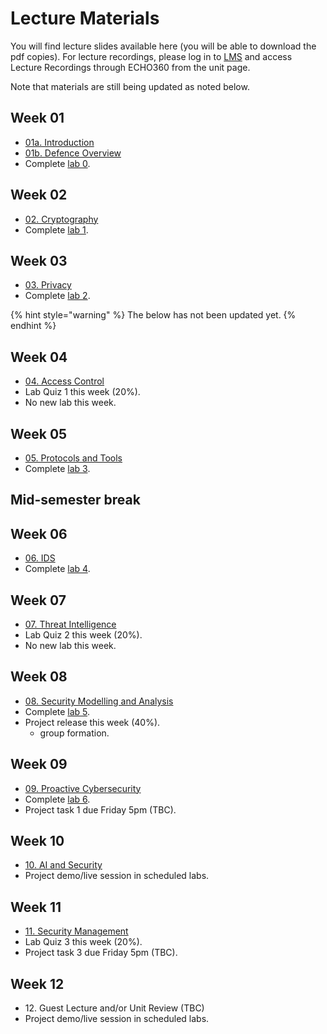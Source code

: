 # Lecture Materials

You will find lecture slides available here (you will be able to download the pdf copies). For lecture recordings, please log in to [LMS](https://lms.uwa.edu.au/) and access Lecture Recordings through ECHO360 from the unit page.

Note that materials are still being updated as noted below.





## Week 01

* [01a. Introduction](https://github.com/uwacyber/cits2006/raw/2024/cits2006-lectures/01a.Introduction.pdf)
* [01b. Defence Overview](https://github.com/uwacyber/cits2006/raw/2024/cits2006-lectures/01b.Defence_overview.pdf)
* Complete [lab 0](../cits2006-labs/lab-0-setup.md).


## Week 02

* [02. Cryptography](https://github.com/uwacyber/cits2006/raw/2024/cits2006-lectures/02.Cryptography.pdf)
* Complete [lab 1](../cits2006-labs/lab-1-hashing-and-blockchain.md).


## Week 03

* [03. Privacy](https://github.com/uwacyber/cits2006/raw/2024/cits2006-lectures/03.Privacy.pdf)
* Complete [lab 2](../cits2006-labs/lab-2-privacy.md).



{% hint style="warning" %}
The below has not been updated yet.
{% endhint %}



## Week 04

* [04. Access Control](https://github.com/uwacyber/cits2006/raw/2024/cits2006-lectures/04.Access\_Control.pdf)
* Lab Quiz 1 this week (20%).
* No new lab this week.


## Week 05

* [05. Protocols and Tools](https://github.com/uwacyber/cits2006/raw/2024/cits2006-lectures/05.Protocols\_and\_Tools.pdf)
* Complete [lab 3](../cits2006-labs/lab-3-access-control.md).


## Mid-semester break


## Week 06

* [06. IDS](https://github.com/uwacyber/cits2006/raw/2024/cits2006-lectures/06.IDS.pdf)
* Complete [lab 4](../cits2006-labs/lab-4-protocols-and-tools.md).


## Week 07

* [07. Threat Intelligence](https://github.com/uwacyber/cits2006/raw/2024/cits2006-lectures/07.Threat\_Intelligence.pdf)
* Lab Quiz 2 this week (20%).
* No new lab this week.


## Week 08

* [08. Security Modelling and Analysis](https://github.com/uwacyber/cits2006/raw/2024/cits2006-lectures/08.SMA.pdf)
* Complete [lab 5](../cits2006-labs/lab-5-ids.md).
* Project release this week (40%).
  * group formation.


## Week 09

* [09. Proactive Cybersecurity](https://github.com/uwacyber/cits2006/raw/2024/cits2006-lectures/09.Proactive\_Cybersecurity.pdf)
* Complete [lab 6](../cits2006-labs/lab-6-risk-analysis.md).
* Project task 1 due Friday 5pm (TBC).


## Week 10

* [10. AI and Security](https://github.com/uwacyber/cits2006/raw/2024/cits2006-lectures/10.AI\_and\_security.pdf)
* Project demo/live session in scheduled labs.


## Week 11

* [11. Security Management](https://github.com/uwacyber/cits2006/raw/2024/cits2006-lectures/11.Security\_Management.pdf)
* Lab Quiz 3 this week (20%).
* Project task 3 due Friday 5pm (TBC).

## Week 12

* 12\. Guest Lecture and/or Unit Review (TBC)
* Project demo/live session in scheduled labs.
